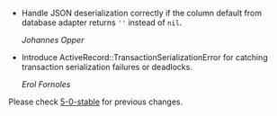 *   Handle JSON deserialization correctly if the column default from database
    adapter returns `''` instead of `nil`.

    *Johannes Opper*

*   Introduce ActiveRecord::TransactionSerializationError for catching
    transaction serialization failures or deadlocks.

    *Erol Fornoles*

Please check [5-0-stable](https://github.com/rails/rails/blob/5-0-stable/activerecord/CHANGELOG.md) for previous changes.
